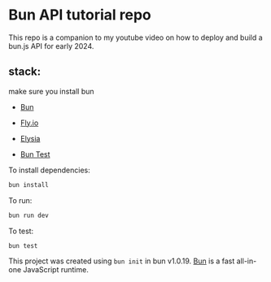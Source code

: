# Bun API tutorial repo

This repo is a companion to my youtube video on how to deploy and build a bun.js API for early 2024.

## stack:

make sure you install bun

- [Bun](https://bun.sh/)
- [Fly.io](https://fly.io/)

- [Elysia](https://elysiajs.com/)
- [Bun Test](https://bun.sh/docs/cli/test)

To install dependencies:

```bash
bun install
```

To run:

```bash
bun run dev
```

To test:

```
bun test
```

This project was created using `bun init` in bun v1.0.19. [Bun](https://bun.sh) is a fast all-in-one JavaScript runtime.
